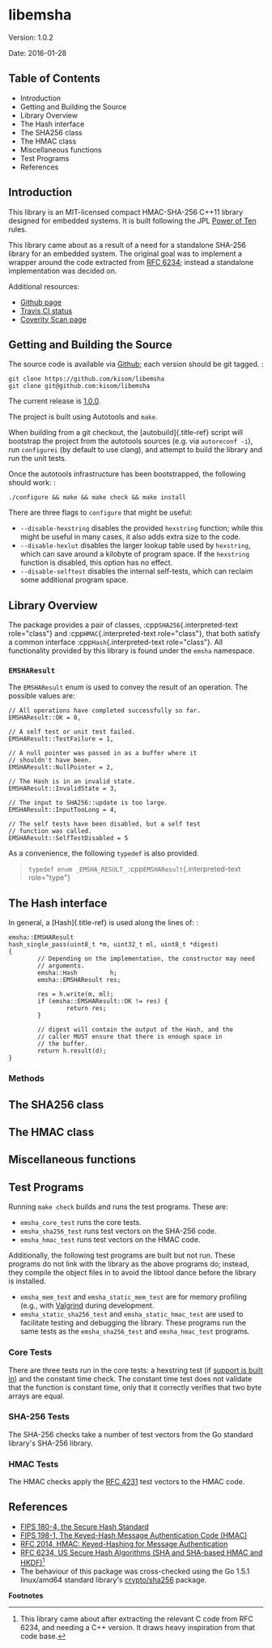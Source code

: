 # libemsha

Version: 1.0.2

Date: 2016-01-28

## Table of Contents

- Introduction
- Getting and Building the Source
- Library Overview
- The Hash interface
- The SHA256 class
- The HMAC class
- Miscellaneous functions
- Test Programs
- References

## Introduction

This library is an MIT-licensed compact HMAC-SHA-256 C++11 library
designed for embedded systems. It is built following the JPL [Power of
Ten](http://spinroot.com/gerard/pdf/P10.pdf) rules.

This library came about as a result of a need for a standalone SHA-256
library for an embedded system. The original goal was to implement a
wrapper around the code extracted from [RFC
6234](https://tools.ietf.org/html/rfc6234); instead a standalone
implementation was decided on.

Additional resources:

- [Github page](https://github.com/kisom/libemsha)
- [Travis CI status](https://travis-ci.org/kisom/libemsha/)
- [Coverity Scan page](https://scan.coverity.com/projects/libemsha-52f2a5fd-e759-43c2-9073-cf6c2ed9abdb)

## Getting and Building the Source

The source code is available via
[Github](https://github.com/kisom/libemsha/); each version should be git
tagged. :

    git clone https://github.com/kisom/libemsha
    git clone git@github.com:kisom/libemsha

The current release is
[1.0.0](https://github.com/kisom/libemsha/archive/1.0.0.zip).

The project is built using Autotools and `make`.

When building from a git checkout, the [autobuild]{.title-ref} script
will bootstrap the project from the autotools sources (e.g. via
`autoreconf -i`), run `configurei` (by default to use clang), and
attempt to build the library and run the unit tests.

Once the autotools infrastructure has been bootstrapped, the following
should work: :

    ./configure && make && make check && make install

There are three flags to `configure` that might be useful:

- `--disable-hexstring` disables the provided `hexstring` function;
  while this might be useful in many cases, it also adds extra size to
  the code.
- `--disable-hexlut` disables the larger lookup table used by
  `hexstring`, which can save around a kilobyte of program space. If
  the `hexstring` function is disabled, this option has no effect.
- `--disable-selftest` disables the internal self-tests, which can
  reclaim some additional program space.

## Library Overview

The package provides a pair of classes, :cpp`SHA256`{.interpreted-text
role="class"} and :cpp`HMAC`{.interpreted-text role="class"}, that both
satisfy a common interface :cpp`Hash`{.interpreted-text role="class"}.
All functionality provided by this library is found under the `emsha`
namespace.

### `EMSHAResult`

The `EMSHAResult` enum is used to convey the result of an operation.
The possible values are:

    // All operations have completed successfully so far.
    EMSHAResult::OK = 0,

    // A self test or unit test failed.
    EMSHAResult::TestFailure = 1,

    // A null pointer was passed in as a buffer where it
    // shouldn't have been.
    EMSHAResult::NullPointer = 2,

    // The Hash is in an invalid state.
    EMSHAResult::InvalidState = 3,

    // The input to SHA256::update is too large.
    EMSHAResult::InputTooLong = 4,

    // The self tests have been disabled, but a self test
    // function was called.
    EMSHAResult::SelfTestDisabled = 5

As a convenience, the following `typedef` is also provided.

> `typedef enum _EMSHA_RESULT_` :cpp`EMSHAResult`{.interpreted-text
> role="type"}

## The Hash interface

In general, a [Hash]{.title-ref} is used along the lines of: :

    emsha::EMSHAResult
    hash_single_pass(uint8_t *m, uint32_t ml, uint8_t *digest)
    {
            // Depending on the implementation, the constructor may need
            // arguments.
            emsha::Hash         h;
            emsha::EMSHAResult res;

            res = h.write(m, ml);
            if (emsha::EMSHAResult::OK != res) {
                    return res;
            }

            // digest will contain the output of the Hash, and the
            // caller MUST ensure that there is enough space in
            // the buffer.
            return h.result(d);
    }

### Methods

## The SHA256 class

## The HMAC class

## Miscellaneous functions

## Test Programs

Running `make check` builds and runs the test programs. These are:

- `emsha_core_test` runs the core tests.
- `emsha_sha256_test` runs test vectors on the SHA-256 code.
- `emsha_hmac_test` runs test vectors on the HMAC code.

Additionally, the following test programs are built but not run. These
programs do not link with the library as the above programs do; instead,
they compile the object files in to avoid the libtool dance before the
library is installed.

- `emsha_mem_test` and `emsha_static_mem_test` are for memory
  profiling (e.g., with [Valgrind](http://valgrind.org/) during
  development.
- `emsha_static_sha256_test` and `emsha_static_hmac_test` are used to
  facilitate testing and debugging the library. These programs run the
  same tests as the `emsha_sha256_test` and `emsha_hmac_test`
  programs.

### Core Tests

There are three tests run in the core tests: a hexstring test (if
[support is built in](./building.html)) and the constant time check. The
constant time test does not validate that the function is constant time,
only that it correctly verifies that two byte arrays are equal.

### SHA-256 Tests

The SHA-256 checks take a number of test vectors from the Go standard
library\'s SHA-256 library.

### HMAC Tests

The HMAC checks apply the [RFC 4231](http://tools.ietf.org/html/rfc4231)
test vectors to the HMAC code.

## References

- [FIPS 180-4, the Secure Hash
  Standard](http://nvlpubs.nist.gov/nistpubs/FIPS/NIST.FIPS.180-4.pdf)
- [FIPS 198-1, The Keyed-Hash Message Authentication Code
  (HMAC)](http://csrc.nist.gov/publications/fips/fips198-1/FIPS-198-1_final.pdf)
- [RFC 2014, HMAC: Keyed-Hashing for Message
  Authentication](https://tools.ietf.org/html/rfc2104)
- [RFC 6234, US Secure Hash Algorithms (SHA and SHA-based HMAC and
  HKDF)](https://tools.ietf.org/html/rfc6234)[^1]
- The behaviour of this package was cross-checked using the Go 1.5.1
  linux/amd64 standard library\'s
  [crypto/sha256](https://golang.org/src/crypto/sha256/) package.

**Footnotes**

[^1]:
    This library came about after extracting the relevant C code from
    RFC 6234, and needing a C++ version. It draws heavy inspiration from
    that code base.
